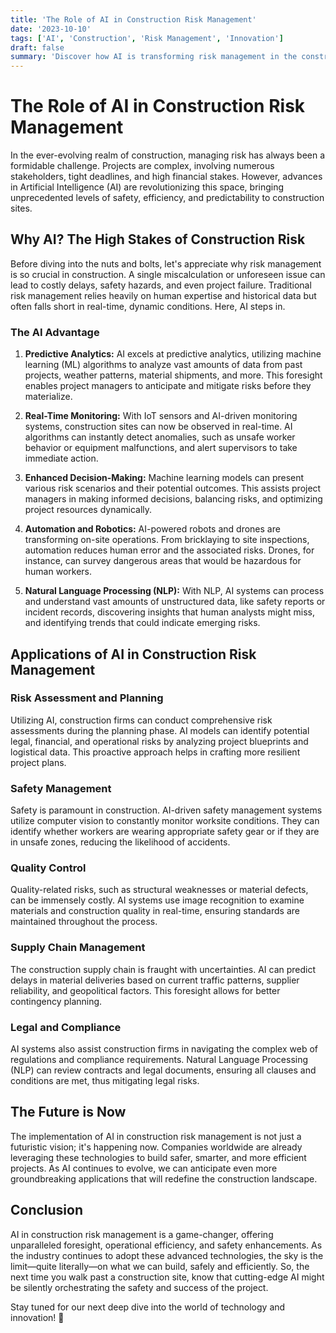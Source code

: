 ```yaml
---
title: 'The Role of AI in Construction Risk Management'
date: '2023-10-10'
tags: ['AI', 'Construction', 'Risk Management', 'Innovation']
draft: false
summary: 'Discover how AI is transforming risk management in the construction industry, making job sites safer and more efficient through advanced technology and predictive analytics.'
---
```


# The Role of AI in Construction Risk Management

In the ever-evolving realm of construction, managing risk has always been a formidable challenge. Projects are complex, involving numerous stakeholders, tight deadlines, and high financial stakes. However, advances in Artificial Intelligence (AI) are revolutionizing this space, bringing unprecedented levels of safety, efficiency, and predictability to construction sites.

## Why AI? The High Stakes of Construction Risk

Before diving into the nuts and bolts, let's appreciate why risk management is so crucial in construction. A single miscalculation or unforeseen issue can lead to costly delays, safety hazards, and even project failure. Traditional risk management relies heavily on human expertise and historical data but often falls short in real-time, dynamic conditions. Here, AI steps in.

### The AI Advantage

1. **Predictive Analytics:**
   AI excels at predictive analytics, utilizing machine learning (ML) algorithms to analyze vast amounts of data from past projects, weather patterns, material shipments, and more. This foresight enables project managers to anticipate and mitigate risks before they materialize.

2. **Real-Time Monitoring:**
   With IoT sensors and AI-driven monitoring systems, construction sites can now be observed in real-time. AI algorithms can instantly detect anomalies, such as unsafe worker behavior or equipment malfunctions, and alert supervisors to take immediate action.

3. **Enhanced Decision-Making:**
   Machine learning models can present various risk scenarios and their potential outcomes. This assists project managers in making informed decisions, balancing risks, and optimizing project resources dynamically.

4. **Automation and Robotics:**
   AI-powered robots and drones are transforming on-site operations. From bricklaying to site inspections, automation reduces human error and the associated risks. Drones, for instance, can survey dangerous areas that would be hazardous for human workers.

5. **Natural Language Processing (NLP):**
   With NLP, AI systems can process and understand vast amounts of unstructured data, like safety reports or incident records, discovering insights that human analysts might miss, and identifying trends that could indicate emerging risks.

## Applications of AI in Construction Risk Management

### Risk Assessment and Planning

Utilizing AI, construction firms can conduct comprehensive risk assessments during the planning phase. AI models can identify potential legal, financial, and operational risks by analyzing project blueprints and logistical data. This proactive approach helps in crafting more resilient project plans.

### Safety Management

Safety is paramount in construction. AI-driven safety management systems utilize computer vision to constantly monitor worksite conditions. They can identify whether workers are wearing appropriate safety gear or if they are in unsafe zones, reducing the likelihood of accidents.

### Quality Control

Quality-related risks, such as structural weaknesses or material defects, can be immensely costly. AI systems use image recognition to examine materials and construction quality in real-time, ensuring standards are maintained throughout the process.

### Supply Chain Management

The construction supply chain is fraught with uncertainties. AI can predict delays in material deliveries based on current traffic patterns, supplier reliability, and geopolitical factors. This foresight allows for better contingency planning.

### Legal and Compliance

AI systems also assist construction firms in navigating the complex web of regulations and compliance requirements. Natural Language Processing (NLP) can review contracts and legal documents, ensuring all clauses and conditions are met, thus mitigating legal risks.

## The Future is Now

The implementation of AI in construction risk management is not just a futuristic vision; it's happening now. Companies worldwide are already leveraging these technologies to build safer, smarter, and more efficient projects. As AI continues to evolve, we can anticipate even more groundbreaking applications that will redefine the construction landscape.

## Conclusion

AI in construction risk management is a game-changer, offering unparalleled foresight, operational efficiency, and safety enhancements. As the industry continues to adopt these advanced technologies, the sky is the limit—quite literally—on what we can build, safely and efficiently. So, the next time you walk past a construction site, know that cutting-edge AI might be silently orchestrating the safety and success of the project.

Stay tuned for our next deep dive into the world of technology and innovation! 🚀
